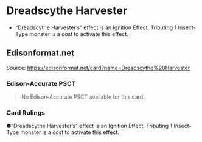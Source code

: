 # Dreadscythe Harvester

*   “Dreadscythe Harvester’s” effect is an Ignition Effect. Tributing 1 Insect-Type monster is a cost to activate this effect.

## Edisonformat.net

Source: https://edisonformat.net/card?name=Dreadscythe%20Harvester

### Edison-Accurate PSCT

> No Edison-Accurate PSCT available for this card.

### Card Rulings

●“Dreadscythe Harvester’s” effect is an Ignition Effect. Tributing 1 Insect-Type monster is a cost to activate this effect.
            